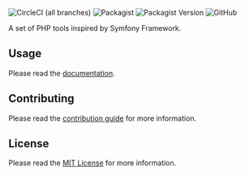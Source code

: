 ![CircleCI (all branches)](https://img.shields.io/circleci/project/github/sepiphy/phptools.svg)
![Packagist](https://img.shields.io/packagist/dt/sepiphy/container.svg)
![Packagist Version](https://img.shields.io/packagist/v/sepiphy/container.svg?label=version)
![GitHub](https://img.shields.io/github/license/sepiphy/container.svg)

A set of PHP tools inspired by Symfony Framework.

## Usage

Please read the [documentation](../../docs/docs.md).

## Contributing

Please read the [contribution guide](https://seriquynh.com/oss/contributing?github=sepiphy/container) for more information.
## License

Please read the [MIT License](LICENSE.md) for more information.
